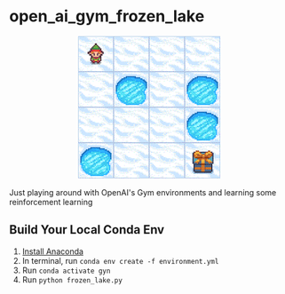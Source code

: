 # open_ai_gym_frozen_lake

<p align="center">
  <img src="frozen_lake.gif" />
</p>

Just playing around with OpenAI's Gym environments and learning some reinforcement learning

## Build Your Local Conda Env

1. [Install Anaconda](https://docs.anaconda.com/anaconda/install/index.html)
2. In terminal, run `conda env create -f environment.yml`
3. Run `conda activate gyn`
4. Run `python frozen_lake.py`